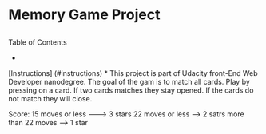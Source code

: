 # Memory Game Project

##
 Table of Contents

* 
[Instructions]
(#instructions)
* 
This project is part of Udacity front-End Web Developer nanodegree.
The goal of the gam is to match all cards.
Play by pressing on a card.
If two cards matches they stay opened.
If the cards do not match they will close.

Score:
15 moves or less ---> 3 stars
22 moves or less --> 2 satrs
 more than 22 moves --> 1 star

